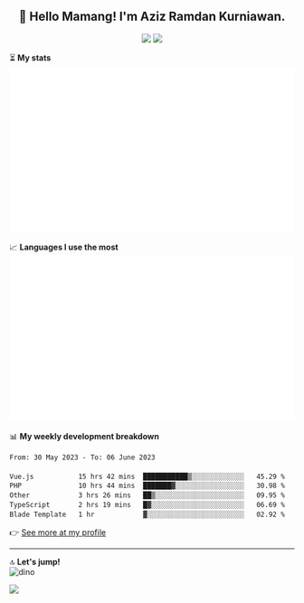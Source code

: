 <h2 align="center">👋 Hello Mamang! I'm Aziz Ramdan Kurniawan.</h2>  
<p align="center">
  <img src="https://komarev.com/ghpvc/?username=azizramdan">
  <img src="https://wakatime.com/badge/user/90056fa0-4c31-4eca-954e-2a3ac05896f9.svg">
</p>
    
⏳ **My stats**  
![](https://raw.githubusercontent.com/azizramdan/github-stats/master/generated/overview.svg#gh-dark-mode-only)

📈 **Languages I use the most**  
![](https://raw.githubusercontent.com/azizramdan/github-stats/master/generated/languages.svg#gh-dark-mode-only)

📊 **My weekly development breakdown**
<!--START_SECTION:waka-->

```txt
From: 30 May 2023 - To: 06 June 2023

Vue.js           15 hrs 42 mins  ███████████▒░░░░░░░░░░░░░   45.29 %
PHP              10 hrs 44 mins  ███████▓░░░░░░░░░░░░░░░░░   30.98 %
Other            3 hrs 26 mins   ██▒░░░░░░░░░░░░░░░░░░░░░░   09.95 %
TypeScript       2 hrs 19 mins   █▓░░░░░░░░░░░░░░░░░░░░░░░   06.69 %
Blade Template   1 hr            ▓░░░░░░░░░░░░░░░░░░░░░░░░   02.92 %
```

<!--END_SECTION:waka-->
👉 [See more at my profile](https://wakatime.com/@azizramdan)
***
🔝 **Let's jump!**  
![dino](https://raw.githubusercontent.com/azizramdan/azizramdan/master/dino.gif)  

![](https://hit.yhype.me/github/profile?user_id=27954794)
